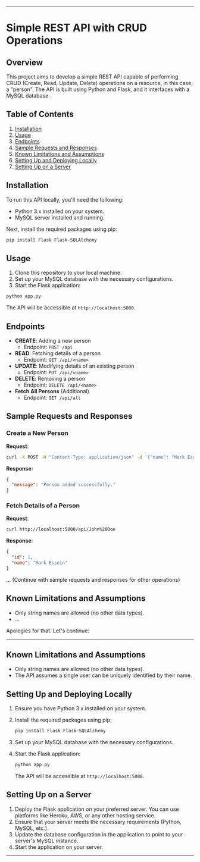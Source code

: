 
---

# Simple REST API with CRUD Operations

## Overview

This project aims to develop a simple REST API capable of performing CRUD (Create, Read, Update, Delete) operations on a resource, in this case, a "person". The API is built using Python and Flask, and it interfaces with a MySQL database.

## Table of Contents

1. [Installation](#installation)
2. [Usage](#usage)
3. [Endpoints](#endpoints)
4. [Sample Requests and Responses](#sample-requests-and-responses)
5. [Known Limitations and Assumptions](#known-limitations-and-assumptions)
6. [Setting Up and Deploying Locally](#setting-up-and-deploying-locally)
7. [Setting Up on a Server](#setting-up-on-a-server)

## Installation

To run this API locally, you'll need the following:

- Python 3.x installed on your system.
- MySQL server installed and running.

Next, install the required packages using pip:

```bash
pip install Flask Flask-SQLAlchemy
```

## Usage

1. Clone this repository to your local machine.
2. Set up your MySQL database with the necessary configurations.
3. Start the Flask application:

```bash
python app.py
```

The API will be accessible at `http://localhost:5000`.

## Endpoints

- **CREATE**: Adding a new person
  - Endpoint: `POST /api`
- **READ**: Fetching details of a person
  - Endpoint: `GET /api/<name>`
- **UPDATE**: Modifying details of an existing person
  - Endpoint: `PUT /api/<name>`
- **DELETE**: Removing a person
  - Endpoint: `DELETE /api/<name>`
- **Fetch All Persons** (Additional)
  - Endpoint: `GET /api/all`

## Sample Requests and Responses

### Create a New Person

**Request**:

```bash
curl -X POST -H "Content-Type: application/json" -d '{"name": "Mark Essein"}' http://localhost:5000/api
```

**Response**:

```json
{
  "message": "Person added successfully."
}
```

### Fetch Details of a Person

**Request**:

```bash
curl http://localhost:5000/api/John%20Doe
```

**Response**:

```json
{
  "id": 1,
  "name": "Mark Essein"
}
```

... (Continue with sample requests and responses for other operations)

## Known Limitations and Assumptions

- Only string names are allowed (no other data types).
- ...

Apologies for that. Let's continue:

---

## Known Limitations and Assumptions

- Only string names are allowed (no other data types).
- The API assumes a single user can be uniquely identified by their name.

## Setting Up and Deploying Locally

1. Ensure you have Python 3.x installed on your system.
2. Install the required packages using pip:

   ```bash
   pip install Flask Flask-SQLAlchemy
   ```

3. Set up your MySQL database with the necessary configurations.
4. Start the Flask application:

   ```bash
   python app.py
   ```

   The API will be accessible at `http://localhost:5000`.

## Setting Up on a Server

1. Deploy the Flask application on your preferred server. You can use platforms like Heroku, AWS, or any other hosting service.
2. Ensure that your server meets the necessary requirements (Python, MySQL, etc.).
3. Update the database configuration in the application to point to your server's MySQL instance.
4. Start the application on your server.

---
